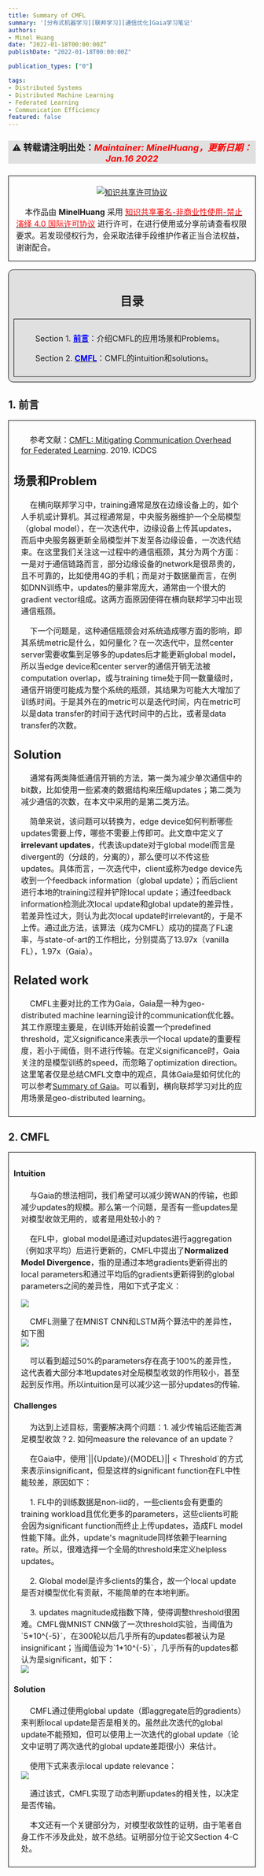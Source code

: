 ```yaml
---
title: Summary of CMFL
summary: '[分布式机器学习][联邦学习][通信优化]Gaia学习笔记'
authors:
- Minel Huang
date: “2022-01-18T00:00:00Z”
publishDate: "2022-01-18T00:00:00Z"

publication_types: ["0"]

tags: 
- Distributed Systems
- Distributed Machine Learning
- Federated Learning
- Communication Efficiency
featured: false
---
```

<head>
<style>
    img{margin-left: 20px; margin-right: 20px;}
    #table th{text-align:center;}
    #table td{text-align:center;}
    p{margin-left: 15px; margin-right: 15px;}
    .div_catalogue{padding: 10px 10px; font-size: 16px; background-color: #E0E0E0; word-spacing:0px;  border:1px solid black; border-radius: 10px;}
    .div_licence{font-size: 16px; word-spacing:0px; border:1px solid black;}
    .div_learning_post{font-size: 16px; word-spacing:0px;}
    .div_indicate_source{font-size: 18px; word-spacing:0px; background-color: #E0E0E0;}
    .div_learning_post_boder{padding: 10px 10px; font-size: 16px; word-spacing:0px;  border:1px solid black;}
</style>
<!--支持网页公式显示-->    
<script type="text/javascript" src="https://cdn.mathjax.org/mathjax/latest/MathJax.js?config=AM_HTMLorMML-full"></script>
</head>

<body>

<div align="center" class="div_indicate_source">
  <h4>⚠ 转载请注明出处：<font color="red"><i>Maintainer: MinelHuang，更新日期：Jan.16 2022</i></font></h4>
  <div align="left">
  <font size="2px">
  </font>
  </div>
</div>

<div class="div_licence">
  <br>
  <div align="center">
      <a rel="license" href="http://creativecommons.org/licenses/by-nc-nd/4.0/"><img alt="知识共享许可协议" style="border-width:0; margin-left: 20px; margin-right: 20px;" src="https://i.creativecommons.org/l/by-nc-nd/4.0/88x31.png" /></a>
  </div>
  <p>
  &nbsp;&nbsp;&nbsp;&nbsp;本<span xmlns:dct="http://purl.org/dc/terms/" href="http://purl.org/dc/dcmitype/Text" rel="dct:type">作品</span>由 <span xmlns:cc="http://creativecommons.org/ns#" property="cc:attributionName"><b>MinelHuang</b></span> 采用 <a rel="license" href="http://creativecommons.org/licenses/by-nc-nd/4.0/"><font color="red">知识共享署名-非商业性使用-禁止演绎 4.0 国际许可协议</font></a> 进行许可，在进行使用或分享前请查看权限要求。若发现侵权行为，会采取法律手段维护作者正当合法权益，谢谢配合。
  </p>
</div>

<br>

<div class="div_catalogue">
  <div align="center">
    <h2> 目录 </h2>
    <p>
  </div>
  <div class="div_learning_post_boder">
    <p>
    &nbsp;&nbsp;&nbsp;&nbsp;Section 1. <a href="#section1"><font color="blue"><b>前言</b></font></a>：介绍CMFL的应用场景和Problems。
    <p>
    &nbsp;&nbsp;&nbsp;&nbsp;Section 2. <a href="#section2"><font color="blue"><b>CMFL</b></font></a>：CMFL的intuition和solutions。
  </div>
</div>

<h2><a name="section1">1. 前言</a></h2>
<div class="div_learning_post_boder">
  <p>
  &nbsp;&nbsp;&nbsp;&nbsp;参考文献：<a href="https://ieeexplore.ieee.org/abstract/document/8885054">CMFL: Mitigating Communication Overhead for Federated Learning</a>. 2019. ICDCS <br>
  <h2>场景和Problem</h2>
  <p>
  &nbsp;&nbsp;&nbsp;&nbsp;在横向联邦学习中，training通常是放在边缘设备上的，如个人手机或计算机。其过程通常是，中央服务器维护一个全局模型（global model），在一次迭代中，边缘设备上传其updates，而后中央服务器更新全局模型并下发至各边缘设备，一次迭代结束。在这里我们关注这一过程中的通信瓶颈，其分为两个方面：一是对于通信链路而言，部分边缘设备的network是很昂贵的，且不可靠的，比如使用4G的手机；而是对于数据量而言，在例如DNN训练中，updates的量非常庞大，通常由一个很大的gradient vector组成。这两方面原因使得在横向联邦学习中出现通信瓶颈。<br>
  <p>
  &nbsp;&nbsp;&nbsp;&nbsp;下一个问题是，这种通信瓶颈会对系统造成哪方面的影响，即其系统metric是什么，如何量化？在一次迭代中，显然center server需要收集到足够多的updates后才能更新global model，所以当edge device和center server的通信开销无法被computation overlap，或与training time处于同一数量级时，通信开销便可能成为整个系统的瓶颈，其结果为可能大大增加了训练时间。于是其外在的metric可以是迭代时间，内在metric可以是data transfer的时间于迭代时间中的占比，或者是data transfer的次数。

  <h2>Solution</h2>
  <p>
  &nbsp;&nbsp;&nbsp;&nbsp;通常有两类降低通信开销的方法，第一类为减少单次通信中的bit数，比如使用一些紧凑的数据结构来压缩updates；第二类为减少通信的次数，在本文中采用的是第二类方法。<br>
  <p>
  &nbsp;&nbsp;&nbsp;&nbsp;简单来说，该问题可以转换为，edge device如何判断哪些updates需要上传，哪些不需要上传即可。此文章中定义了<b>irrelevant updates</b>，代表该update对于global model而言是divergent的（分歧的，分离的），那么便可以不传这些updates。具体而言，一次迭代中，client或称为edge device先收到一个feedback information（global update）；而后client进行本地的training过程并铲除local update；通过feedback information检测此次local update和global update的差异性，若差异性过大，则认为此次local update时irrelevant的，于是不上传。通过此方法，该算法（成为CMFL）成功的提高了FL速率，与state-of-art的工作相比，分别提高了13.97x（vanilla FL），1.97x（Gaia）。

  <h2>Related work</h2>
  <p>
  &nbsp;&nbsp;&nbsp;&nbsp;CMFL主要对比的工作为Gaia，Gaia是一种为geo-distributed machine learning设计的communication优化器。其工作原理主要是，在训练开始前设置一个predefined threshold，定义significance来表示一个local update的重要程度，若小于阈值，则不进行传输。在定义significance时，Gaia关注的是模型训练的speed，而忽略了optimization direction。这里笔者仅是总结CMFL文章中的观点，具体Gaia是如何优化的可以参考<a href="https://neth-lab.netlify.app/publication/22-01-16-summary-of-gaia/">Summary of Gaia</a>。可以看到，横向联邦学习对比的应用场景是geo-distributed learning。
</div>

<h2><a name="section2">2. CMFL</a></h2>
<div class="div_learning_post_boder">
  <h4>Intuition</h4>
  <p>
  &nbsp;&nbsp;&nbsp;&nbsp;与Gaia的想法相同，我们希望可以减少跨WAN的传输，也即减少updates的规模。那么第一个问题，是否有一些updates是对模型收敛无用的，或者是用处较小的？<br>
  <p>
  &nbsp;&nbsp;&nbsp;&nbsp;在FL中，global model是通过对updates进行aggregation（例如求平均）后进行更新的，CMFL中提出了<b>Normalized Model Divergence</b>，指的是通过本地gradients更新得出的local parameters和通过平均后的gradients更新得到的global parameters之间的差异性，用如下式子定义：<br>

  <img src="pic/2.1.png" style="margin: 0 auto;"><br>
  <p>
  &nbsp;&nbsp;&nbsp;&nbsp;CMFL测量了在MNIST CNN和LSTM两个算法中的差异性，如下图<br>
  <img src="pic/2.2.png" style="margin: 0 auto;"><br>
  <p>
  &nbsp;&nbsp;&nbsp;&nbsp;可以看到超过50%的parameters存在高于100%的差异性，这代表着大部分本地updates对全局模型收敛的作用较小，甚至起到反作用。所以intuition是可以减少这一部分updates的传输.

  <h4>Challenges</h4>
  <p>
  &nbsp;&nbsp;&nbsp;&nbsp;为达到上述目标，需要解决两个问题：1. 减少传输后还能否满足模型收敛？2. 如何measure the relevance of an update？<br>
  <p>
  &nbsp;&nbsp;&nbsp;&nbsp;在Gaia中，使用`||{Update}/{MODEL}|| < Threshold`的方式来表示insignificant，但是这样的significant function在FL中性能较差，原因如下：<br>
  <p>
  &nbsp;&nbsp;&nbsp;&nbsp;1. FL中的训练数据是non-iid的，一些clients会有更重的training workload且优化更多的parameters，这些clients可能会因为significant function而终止上传updates，造成FL model性能下降。此外，update's magnitude同样依赖于learning rate。所以，很难选择一个全局的threshold来定义helpless updates。<br>
  <p>
  &nbsp;&nbsp;&nbsp;&nbsp;2. Global model是许多clients的集合，故一个local update是否对模型优化有贡献，不能简单的在本地判断。<br>
  <p>
  &nbsp;&nbsp;&nbsp;&nbsp;3. updates magnitude成指数下降，使得调整threshold很困难。CMFL做MNIST CNN做了一次threshold实验，当阈值为`5*10^{-5}`，在300轮以后几乎所有的updates都被认为是insignificant；当阈值设为`1*10^{-5}`，几乎所有的updates都认为是significant，如下：<br>
  <img src="pic/2.3.png" style="margin: 0 auto;"><br>

  <h4>Solution</h4>
  <p>
  &nbsp;&nbsp;&nbsp;&nbsp;CMFL通过使用global update（即aggregate后的gradients）来判断local update是否是相关的。虽然此次迭代的global update不能预知，但可以使用上一次迭代的global update（论文中证明了两次迭代的global update差距很小）来估计。<br>
  <p>
  &nbsp;&nbsp;&nbsp;&nbsp;使用下式来表示local update relevance：<br>
  <img src="pic/2.4.png" style="margin: 0 auto;"><br>
  <p>
  &nbsp;&nbsp;&nbsp;&nbsp;通过该式，CMFL实现了动态判断updates的相关性，以决定是否传输。<br>
  <p>
  &nbsp;&nbsp;&nbsp;&nbsp;本文还有一个关键部分为，对模型收敛性的证明，由于笔者自身工作不涉及此处，故不总结。证明部分位于论文Section 4-C处。
</div>